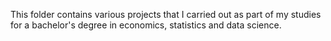 This folder contains various projects that I carried out as part of my studies for a bachelor's degree in economics, statistics and data science.